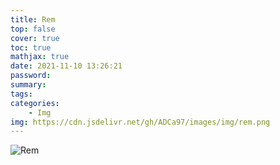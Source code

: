 ```yaml
---
title: Rem
top: false
cover: true
toc: true
mathjax: true
date: 2021-11-10 13:26:21
password:
summary:
tags:
categories:
    - Img
img: https://cdn.jsdelivr.net/gh/ADCa97/images/img/rem.png
---
```



![Rem](https://cdn.jsdelivr.net/gh/ADCa97/images/img/rem.png)